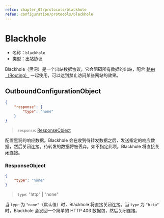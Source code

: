 ```yaml
---
refcn: chapter_02/protocols/blackhole
refen: configuration/protocols/blackhole
---
```


# Blackhole

* 名称：`blackhole`
* 类型：出站协议

Blackhole（黑洞）是一个出站数据协议，它会阻碍所有数据的出站，配合 [路由（Routing）](../routing.md) 一起使用，可以达到禁止访问某些网站的效果。

## OutboundConfigurationObject

```json
{
    "response": {
        "type": "none"
    }
}
```

> `response`: [ResponseObject](#responseobject)

配置黑洞的响应数据。Blackhole 会在收到待转发数据之后，发送指定的响应数据，然后关闭连接。待转发的数据将被丢弃。如不指定此项，Blackhole 将直接关闭连接。

### ResponseObject

```json
{
    "type": "none"
}
```

> `type`: "http" | "none"

当 `type` 为 `"none"`（默认值）时，Blackhole 将直接关闭连接。当 `type` 为 `"http"` 时，Blackhole 会发回一个简单的 HTTP 403 数据包，然后关闭连接。
